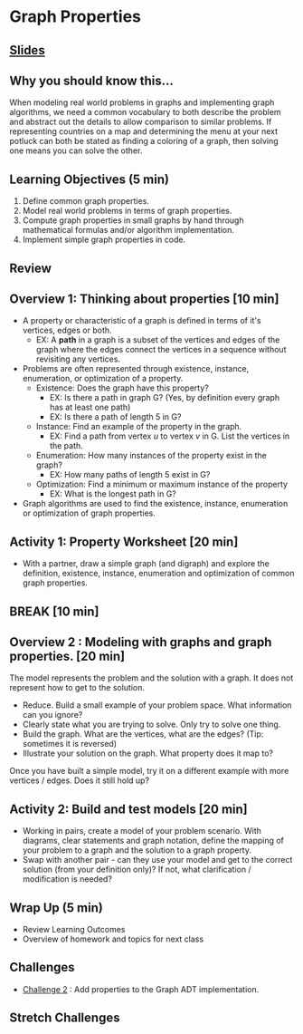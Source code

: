 # Graph Properties

## [Slides](https://docs.google.com/presentation/d/1VXFHzViCROaTJRJerTudUWWMTcYjbHEIMxP46_mSYtk/edit?usp=sharing)


## Why you should know this...
When modeling real world problems in graphs and implementing graph algorithms, we need a common vocabulary to both describe the problem and abstract out the details to allow comparison to similar problems. If representing countries on a map and determining the menu at your next potluck can both be stated as finding a coloring of a graph, then solving one means you can solve the other.


## Learning Objectives (5 min)

1. Define common graph properties.
1. Model real world problems in terms of graph properties.
1. Compute graph properties in small graphs by hand through mathematical formulas and/or algorithm implementation.  
1. Implement simple graph properties in code.

## Review

## Overview 1: Thinking about properties [10 min]
- A property or characteristic of a graph is defined in terms of it's vertices, edges or both.  
  - EX: A **path** in a graph is a subset of the vertices and edges of the graph where the edges connect the vertices in a sequence without revisiting any vertices.
- Problems are often represented through existence, instance, enumeration, or optimization of a property.  
  - Existence: Does the graph have this property?
    - EX: Is there a path in graph G? (Yes, by definition every graph has at least one path)
    - EX: Is there a path of length 5 in G?
  - Instance: Find an example of the property in the graph.
    - EX: Find a path from vertex *u* to vertex *v* in G. List the vertices in the path.
  - Enumeration: How many instances of the property exist in the graph?
    - EX: How many paths of length 5 exist in G?
  - Optimization: Find a minimum or maximum instance of the property
    - EX: What is the longest path in G?
- Graph algorithms are used to find the existence, instance, enumeration or optimization of graph properties.  

## Activity 1: Property Worksheet [20 min]
- With a partner, draw a simple graph (and digraph) and explore the definition, existence, instance, enumeration and optimization of common graph properties.

## BREAK [10 min]

## Overview 2 : Modeling with graphs and graph properties. [20 min]
The model represents the problem and the solution with a graph.  It does not represent how to get to the solution.

- Reduce.  Build a small example of your problem space.  What information can you ignore?
- Clearly state what you are trying to solve.  Only try to solve one thing.
- Build the graph.  What are the vertices, what are the edges?  (Tip: sometimes it is reversed)
- Illustrate your solution on the graph.  What property does it map to?

Once you have built a simple model, try it on a different example with more vertices / edges.  Does it still hold up?


## Activity 2: Build and test models [20 min]
- Working in pairs, create a model of your problem scenario. With diagrams, clear statements and graph notation, define the mapping of your problem to a graph and the solution to a graph property.   
- Swap with another pair - can they use your model and get to the correct solution (from your definition only)?  If not, what clarification / modification is needed?

## Wrap Up (5 min)

- Review Learning Outcomes
- Overview of homework and topics for next class

## Challenges
 - [Challenge 2]() : Add properties to the Graph ADT implementation.

## Stretch Challenges
